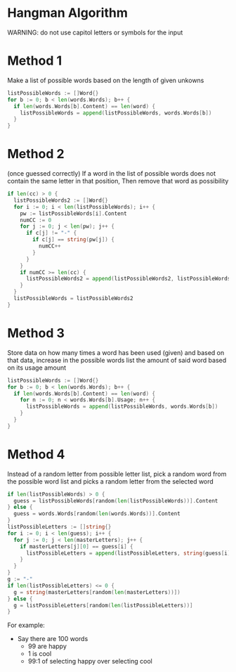 # Hangman Algorithm

WARNING: do not use capitol letters or symbols for the input

# Method 1 
Make a list of possible words based on the length of given unkowns
```go
listPossibleWords := []Word{}
for b := 0; b < len(words.Words); b++ {
  if len(words.Words[b].Content) == len(word) {
    listPossibleWords = append(listPossibleWords, words.Words[b])
  }
}
```

# Method 2 
(once guessed correctly) If a word in the list of possible words does not contain the same letter in that position, Then remove that word as possibility
```go
if len(cc) > 0 {
  listPossibleWords2 := []Word{}
  for i := 0; i < len(listPossibleWords); i++ {
    pw := listPossibleWords[i].Content
    numCC := 0
    for j := 0; j < len(pw); j++ {
      if c[j] != "-" {
        if c[j] == string(pw[j]) {
          numCC++
        }
      }
    }
    if numCC >= len(cc) {
      listPossibleWords2 = append(listPossibleWords2, listPossibleWords[i])
    }
  }
  listPossibleWords = listPossibleWords2
}
```
  
# Method 3
Store data on how many times a word has been used (given) and based on that data, increase in the possible words list the amount of said word based on its usage amount
```go
listPossibleWords := []Word{}
for b := 0; b < len(words.Words); b++ {
  if len(words.Words[b].Content) == len(word) {
    for n := 0; n < words.Words[b].Usage; n++ {
      listPossibleWords = append(listPossibleWords, words.Words[b])
    }
  }
}
```
  
# Method 4
Instead of a random letter from possible letter list, pick a random word from the possible word list and picks a random letter from the selected word

```go
if len(listPossibleWords) > 0 {
  guess = listPossibleWords[random(len(listPossibleWords))].Content
} else {
  guess = words.Words[random(len(words.Words))].Content
}
listPossibleLetters := []string{}
for i := 0; i < len(guess); i++ {
  for j := 0; j < len(masterLetters); j++ {
    if masterLetters[j][0] == guess[i] {
      listPossibleLetters = append(listPossibleLetters, string(guess[i]))
    }
  }
}
g := "-"
if len(listPossibleLetters) <= 0 {
  g = string(masterLetters[random(len(masterLetters))])
} else {
  g = listPossibleLetters[random(len(listPossibleLetters))]
}
```

For example:
* Say there are 100 words
  * 99 are happy
  * 1 is cool
  * 99:1 of selecting happy over selecting cool
